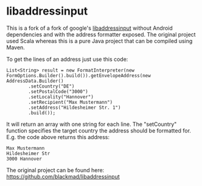 libaddressinput
===============

This is a fork of a fork of google's [libaddressinput](https://github.com/googlei18n/libaddressinput) without Android dependencies and with the address formatter exposed. The original
project used Scala whereas this is a pure Java project that can be compiled using Maven.

To get the lines of an address just use this code:

```
List<String> result = new FormatInterpreter(new FormOptions.Builder().build()).getEnvelopeAddress(new AddressData.Builder()
        .setCountry("DE")
        .setPostalCode("3000")
        .setLocality("Hannover")
        .setRecipient("Max Mustermann")
        .setAddress("Hildesheimer Str. 1")
        .build());
```

It will return an array with one string for each line. The "setCountry" function specifies the target country
the address should be formatted for. E.g. the code above returns this address:

```
Max Mustermann
Hildesheimer Str
3000 Hannover
```

The original project can be found here: https://github.com/blackmad/libaddressinput
